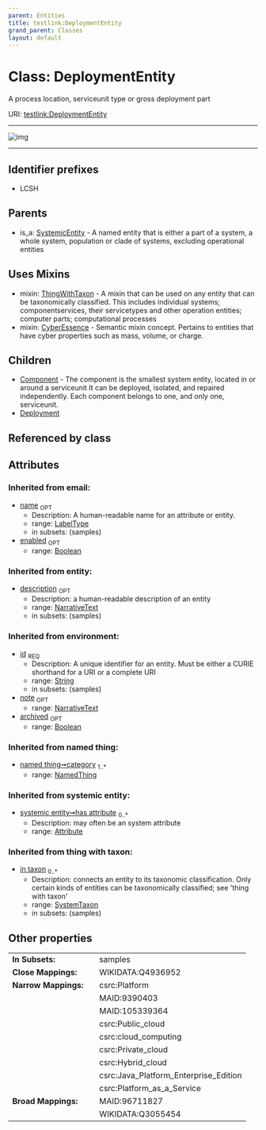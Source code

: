 ```yaml
---
parent: Entities
title: testlink:DeploymentEntity
grand_parent: Classes
layout: default
---
```


# Class: DeploymentEntity


A process location, serviceunit type or gross deployment part

URI: [testlink:DeploymentEntity](https://w3id.org/testlink/vocab/DeploymentEntity)


---

![img](http://yuml.me/diagram/nofunky;dir:TB/class/[ThingWithTaxon],[SystemicEntity],[SystemTaxon],[NamedThing],[DeploymentEntity%7Cid(i):string;name(i):label_type%20%3F;enabled(i):boolean%20%3F;archived(i):boolean%20%3F;description(i):narrative_text%20%3F;note(i):narrative_text%20%3F]uses%20-.-%3E[ThingWithTaxon],[DeploymentEntity]uses%20-.-%3E[CyberEssence],[DeploymentEntity]%5E-[Deployment],[DeploymentEntity]%5E-[Component],[SystemicEntity]%5E-[DeploymentEntity],[Deployment],[CyberEssence],[Component],[Attribute])

---


## Identifier prefixes

 * LCSH

## Parents

 *  is_a: [SystemicEntity](SystemicEntity.md) - A named entity that is either a part of a system, a whole system, population or clade of systems, excluding operational entities

## Uses Mixins

 *  mixin: [ThingWithTaxon](ThingWithTaxon.md) - A mixin that can be used on any entity that can be taxonomically classified. This includes individual systems; componentservices, their servicetypes and other operation entities; computer parts; computational processes
 *  mixin: [CyberEssence](CyberEssence.md) - Semantic mixin concept.  Pertains to entities that have cyber properties such as mass, volume, or charge.

## Children

 * [Component](Component.md) - The component is the smallest system entity, located in or around a serviceunit It can be deployed, isolated, and repaired independently. Each component belongs to one, and only one, serviceunit.
 * [Deployment](Deployment.md)

## Referenced by class


## Attributes


### Inherited from email:

 * [name](name.md)  <sub>OPT</sub>
    * Description: A human-readable name for an attribute or entity.
    * range: [LabelType](types/LabelType.md)
    * in subsets: (samples)
 * [enabled](enabled.md)  <sub>OPT</sub>
    * range: [Boolean](types/Boolean.md)

### Inherited from entity:

 * [description](description.md)  <sub>OPT</sub>
    * Description: a human-readable description of an entity
    * range: [NarrativeText](types/NarrativeText.md)
    * in subsets: (samples)

### Inherited from environment:

 * [id](id.md)  <sub>REQ</sub>
    * Description: A unique identifier for an entity. Must be either a CURIE shorthand for a URI or a complete URI
    * range: [String](types/String.md)
    * in subsets: (samples)
 * [note](note.md)  <sub>OPT</sub>
    * range: [NarrativeText](types/NarrativeText.md)
 * [archived](archived.md)  <sub>OPT</sub>
    * range: [Boolean](types/Boolean.md)

### Inherited from named thing:

 * [named thing➞category](named_thing_category.md)  <sub>1..*</sub>
    * range: [NamedThing](NamedThing.md)

### Inherited from systemic entity:

 * [systemic entity➞has attribute](systemic_entity_has_attribute.md)  <sub>0..*</sub>
    * Description: may often be an system attribute
    * range: [Attribute](Attribute.md)

### Inherited from thing with taxon:

 * [in taxon](in_taxon.md)  <sub>0..*</sub>
    * Description: connects an entity to its taxonomic classification. Only certain kinds of entities can be taxonomically classified; see 'thing with taxon'
    * range: [SystemTaxon](SystemTaxon.md)
    * in subsets: (samples)

## Other properties

|  |  |  |
| --- | --- | --- |
| **In Subsets:** | | samples |
| **Close Mappings:** | | WIKIDATA:Q4936952 |
| **Narrow Mappings:** | | csrc:Platform |
|  | | MAID:9390403 |
|  | | MAID:105339364 |
|  | | csrc:Public_cloud |
|  | | csrc:cloud_computing |
|  | | csrc:Private_cloud |
|  | | csrc:Hybrid_cloud |
|  | | csrc:Java_Platform_Enterprise_Edition |
|  | | csrc:Platform_as_a_Service |
| **Broad Mappings:** | | MAID:96711827 |
|  | | WIKIDATA:Q3055454 |

